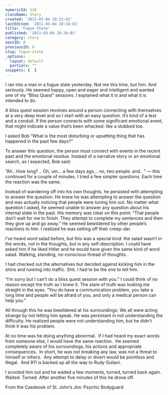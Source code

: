 ```yaml
---
numericId: 128
className: Story
created: '2011-03-04 20:22:41'
lastEdited: '2011-03-04 20:34:01'
title: 'Fugue State'
published: '2011-03-04 20:34:01'
category: story
nextID: 0
previousID: 0
slug: fugue-state
_options:
  layout: default
  partials: ""
snippets: {  }
---
```

I ran into a man in a fugue state yesterday. Not me this time, but him. And seriously. He seemed happy, open and eager and intelligent and wanted one of my &ldquo;Bliss Quest&rdquo; sessions. I explained what it is and what it is intended to do.

A bliss quest session revolves around a person connecting with themselves at a very deep level and so I start with an easy question. It&rsquo;s kind of a test and a conduit. If the person connects with some significant emotional event, that might indicate a value that&rsquo;s been whacked: like a stubbed toe.

I asked Bob &ldquo;What is the most disturbing or upsetting thing that has happened in the past few days?&rdquo;

To answer this question, the person must connect with events in the recent past and the emotional residue. Instead of a narrative story or an emotional search, as I expected, Bob said:

&ldquo;Ah.. How long? .. Oh, um&hellip; a few days ago&hellip; no, two people. and.. &ldquo; &mdash; this continued for a couple of minutes. I tried a few simpler questions. Each time the reaction was the same.

Instead of wandering off into his own thoughts, he persisted with attempting to answer the question. He knew he was attempting to answer the question and was actually noticing that people were tuning him out. No matter what question I asked, he seemed unable to answer any question about his internal state in the past. His memory was clear on this point: &ldquo;That people don&rsquo;t wait for me to finish. They attempt to complete my sentences and then they give up and go away.&rdquo; He seemed bewildered by other people&rsquo;s reactions to him. I realized he was setting off their creep-dar.

I&rsquo;ve heard word salad before, but this was a special kind: the salad wasn&rsquo;t in the words, not in the thoughts, but in any self-description. I could have asked him if he liked Hitler and he would have given the same kind of word salad. Walking, standing, no-conscious thread of thoughts.

I had checked out the alternatives but decided against kicking him in the shins and running into traffic. Shit. I had to be the one to tell him.

&ldquo;I&rsquo;m sorry but I can&rsquo;t do a bliss quest session with you.&rdquo; I could think of no reason except the truth as I knew it. The stare of truth was looking me straight in the eyes. &ldquo;You do have a communication problem, you take a long time and people will be afraid of you, and only a medical person can help you.&rdquo;

All through this he was bewildered at his surroundings: We all were acting strange by not letting him speak. He was persistant in not understanding the difficulty. He realized people were not understanding him, but he didn&rsquo;t think it was his problem.

At no time was he doing anything abnormal. &nbsp;If I had heard my exact words from someone else, I would have the same reaction. &nbsp;He seemed completely aware of his surroundings, his actions and appropriate consequences. &nbsp;In short, he was not breaking any law, was not a threat to himself or others. &nbsp;Any attempt to delay or divert would be pointless and illegal. &nbsp;And 911 is backed up all the way to Rudy Guliani.

I scooted him out and he waited a few moments, turned, turned back again. Waited. Turned. After another five minutes of this he drove off.

From the Casebook of St. John&rsquo;s Jim: Psychic Bodyguard

